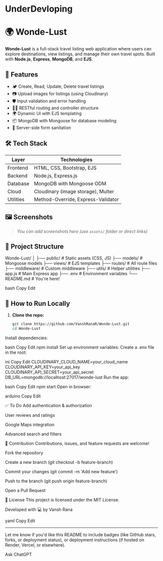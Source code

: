 # UnderDevloping

# 🌍 Wonde-Lust

**Wonde-Lust** is a full-stack travel listing web application where users can explore destinations, view listings, and manage their own travel spots. Built with **Node.js**, **Express**, **MongoDB**, and **EJS**.

## 🚀 Features

- 🏕️ Create, Read, Update, Delete travel listings
- 📷 Upload images for listings (using Cloudinary)
- 🛡️ Input validation and error handling
- 🧑‍💻 RESTful routing and controller structure
- 🌍 Dynamic UI with EJS templating
- 📦 MongoDB with Mongoose for database modeling
- 🧼 Server-side form sanitation

## 🛠️ Tech Stack

| Layer      | Technologies                              |
|------------|-------------------------------------------|
| Frontend   | HTML, CSS, Bootstrap, EJS                 |
| Backend    | Node.js, Express.js                       |
| Database   | MongoDB with Mongoose ODM                 |
| Cloud      | Cloudinary (image storage), Multer        |
| Utilities  | Method-Override, Express-Validator        |

## 🖼️ Screenshots

> _You can add screenshots here (use `assets/` folder or direct links)_

## 📂 Project Structure

Wonde-Lust/
│
├── public/ # Static assets (CSS, JS)
├── models/ # Mongoose models
├── views/ # EJS templates
├── routes/ # All route files
├── middleware/ # Custom middleware
├── utils/ # Helper utilities
├── app.js # Main Express app
├── .env # Environment variables
└── README.md # You're here!

bash
Copy
Edit

## 🧪 How to Run Locally

1. **Clone the repo:**
   ```bash
   git clone https://github.com/VanshRanaR/Wonde-Lust.git
   cd Wonde-Lust
Install dependencies:

bash
Copy
Edit
npm install
Set up environment variables:
Create a .env file in the root:

ini
Copy
Edit
CLOUDINARY_CLOUD_NAME=your_cloud_name
CLOUDINARY_API_KEY=your_api_key
CLOUDINARY_API_SECRET=your_api_secret
DB_URL=mongodb://localhost:27017/wonde-lust
Run the app:

bash
Copy
Edit
npm start
Open in browser:

arduino
Copy
Edit

✅ To Do
 Add authentication & authorization

 User reviews and ratings

 Google Maps integration

 Advanced search and filters

🤝 Contribution
Contributions, issues, and feature requests are welcome!

Fork the repository

Create a new branch (git checkout -b feature-branch)

Commit your changes (git commit -m 'Add new feature')

Push to the branch (git push origin feature-branch)

Open a Pull Request

📄 License
This project is licensed under the MIT License.

Developed with 💻 by Vansh Rana

yaml
Copy
Edit

---

Let me know if you'd like this README to include badges (like GitHub stars, forks, or deployment status), or deployment instructions (if hosted on Render, Vercel, or elsewhere).








Ask ChatGPT
